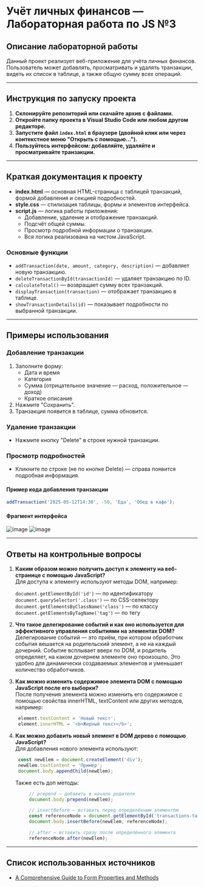 # Учёт личных финансов — Лабораторная работа по JS №3

## Описание лабораторной работы

Данный проект реализует веб-приложение для учёта личных финансов. Пользователь может добавлять, просматривать и удалять транзакции, видеть их список в таблице, а также общую сумму всех операций.

---

## Инструкция по запуску проекта

1. **Склонируйте репозиторий или скачайте архив с файлами.**
2. **Откройте папку проекта в Visual Studio Code или любом другом редакторе.**
3. **Запустите файл `index.html` в браузере (двойной клик или через контекстное меню "Открыть с помощью...").**
4. **Пользуйтесь интерфейсом: добавляйте, удаляйте и просматривайте транзакции.**

---

## Краткая документация к проекту

- **index.html** — основная HTML-страница с таблицей транзакций, формой добавления и секцией подробностей.
- **style.css** — стилизация таблицы, формы и элементов интерфейса.
- **script.js** — логика работы приложения:
    - Добавление, удаление и отображение транзакций.
    - Подсчёт общей суммы.
    - Просмотр подробной информации о транзакции.
    - Вся логика реализована на чистом JavaScript.

### Основные функции

- `addTransaction(date, amount, category, description)` — добавляет новую транзакцию.
- `deleteTransactionById(transactionId)` — удаляет транзакцию по ID.
- `calculateTotal()` — возвращает сумму всех транзакций.
- `displayTransaction(transaction)` — отображает транзакцию в таблице.
- `showTransactionDetails(id)` — показывает подробности по выбранной транзакции.

---

## Примеры использования

### Добавление транзакции

1. Заполните форму:
    - Дата и время
    - Категория
    - Сумма (отрицательное значение — расход, положительное — доход)
    - Краткое описание
2. Нажмите "Сохранить".
3. Транзакция появится в таблице, сумма обновится.

### Удаление транзакции

- Нажмите кнопку "Delete" в строке нужной транзакции.

### Просмотр подробностей

- Кликните по строке (не по кнопке Delete) — справа появится подробная информация.

#### Пример кода добавления транзакции

```js
addTransaction('2025-05-12T14:30', -50, 'Еда', 'Обед в кафе');
```

#### Фрагмент интерфейса

![image](https://github.com/user-attachments/assets/68698bd0-a661-47ae-88af-6238bbc36e11)
![image](https://github.com/user-attachments/assets/47ff692a-4064-4f6b-a6b3-99823f8bf5bf)


---

## Ответы на контрольные вопросы

1. **Каким образом можно получить доступ к элементу на веб-странице с помощью JavaScript?**  
   Для доступа к элементу используют методы DOM, например:

    `document.getElementById('id')` — по идентификатору
    `document.querySelector('.class')` — по CSS-селектору
    `document.getElementsByClassName('class')` — по классу
    `document.getElementsByTagName('tag')` — по тегу

2. **Что такое делегирование событий и как оно используется для эффективного управления событиями на элементах DOM?**  
   Делегирование событий — это приём, при котором обработчик события вешается на родительский элемент, а не на каждый дочерний. Событие всплывает вверх по DOM, и родитель определяет, на каком дочернем элементе оно произошло. Это удобно для динамически создаваемых элементов и уменьшает количество обработчиков.

3. **Как можно изменить содержимое элемента DOM с помощью JavaScript после его выборки?**  
   После получения элемента можно изменить его содержимое с помощью свойства innerHTML, textContent или других методов, например:
   ```js
    element.textContent = 'Новый текст';
    element.innerHTML = '<b>Жирный текст</b>';
    ```

4. **Как можно добавить новый элемент в DOM дерево с помощью JavaScript?**  
   Для добавления нового элемента используют:
   ```js
    const newElem = document.createElement('div');
    newElem.textContent = 'Пример';
    document.body.appendChild(newElem);
   ```
   Также есть доп методы:
   ```js
        // prepend — добавить в начало родителя
        document.body.prepend(newElem);

        // insertBefore — вставить перед определённым элементом
        const referenceNode = document.getElementById('transactions-table');
        document.body.insertBefore(newElem, referenceNode);

        // after — вставить сразу после определённого элемента
        referenceNode.after(newElem);
   ```

---

## Список использованных источников

- [A Comprehensive Guide to Form Properties and Methods](https://www.w3docs.com/learn-javascript/form-properties-and-methods.html#:~:text=Handling%20forms%20in%20JavaScript%20is%20crucial%20for%20creating,in%20JavaScript%2C%20you%20typically%20use%20the%20document.forms%20collection.)

